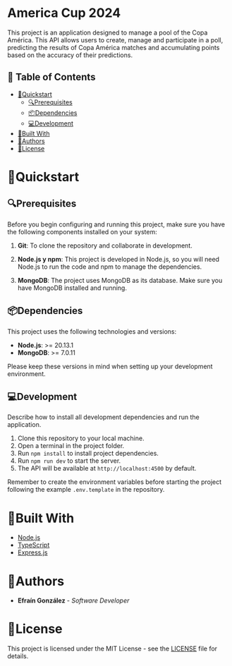 # America Cup 2024

This project is an application designed to manage a pool of the Copa América. This API allows users to create, manage and participate in a poll, predicting the results of Copa América matches and accumulating points based on the accuracy of their predictions.

## 📄 Table of Contents

- [🚀Quickstart](#🚀quickstart)
    - [🔍Prerequisites](#🔍prerequisites)
    - [📦Dependencies](#📦dependencies)
    - [💻Development](#💻development)
- [🔧Built With](#🔧built-with)
- [👥Authors](#👥authors)
- [📜License](#📜license)

# 🚀Quickstart

## 🔍Prerequisites

Before you begin configuring and running this project, make sure you have the following components installed on your system:

1. **Git**: To clone the repository and collaborate in development.

2. **Node.js y npm**: This project is developed in Node.js, so you will need Node.js to run the code and npm to manage the dependencies.

3. **MongoDB**: The project uses MongoDB as its database. Make sure you have MongoDB installed and running.

## 📦Dependencies

This project uses the following technologies and versions:

- **Node.js**: >= 20.13.1
- **MongoDB**: >= 7.0.11

Please keep these versions in mind when setting up your development environment.

## 💻Development

Describe how to install all development dependencies and run the application.

1. Clone this repository to your local machine.
2. Open a terminal in the project folder.
3. Run `npm install` to install project dependencies.
4. Run `npm run dev` to start the server.
5. The API will be available at `http://localhost:4500` by default.

Remember to create the environment variables before starting the project following the example `.env.template` in the repository.

# 🔧Built With

* [Node.js](https://nodejs.org/es)
* [TypeScript](https://www.typescriptlang.org/)
* [Express.js](https://expressjs.com/es/)

# 👥Authors

* **Efraín González** - *Software Developer*

# 📜License

This project is licensed under the MIT License - see the [LICENSE](LICENSE) file for details.